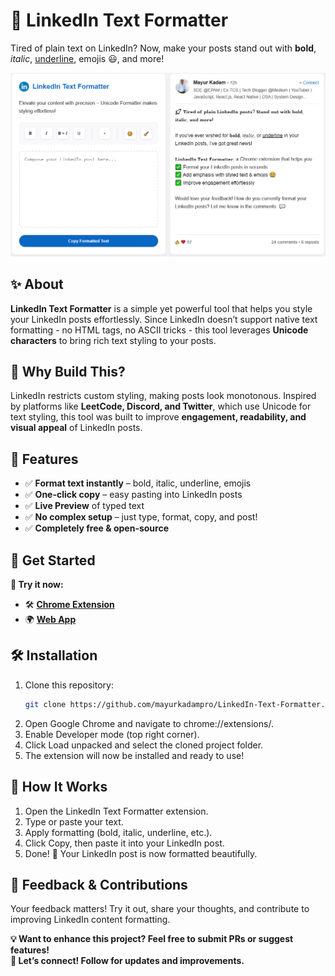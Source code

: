 # 🚀 LinkedIn Text Formatter  

Tired of plain text on LinkedIn? Now, make your posts stand out with **bold**, *italic*, <u>underline</u>, emojis 😃, and more!

![First](https://github.com/mayurkadampro/LinkedIn-Text-Formatter/blob/master/screenshot/extension-view.png)

## ✨ About  
**LinkedIn Text Formatter** is a simple yet powerful tool that helps you style your LinkedIn posts effortlessly. Since LinkedIn doesn’t support native text formatting - no HTML tags, no ASCII tricks - this tool leverages **Unicode characters** to bring rich text styling to your posts.  

## 🔹 Why Build This?  
LinkedIn restricts custom styling, making posts look monotonous. Inspired by platforms like **LeetCode, Discord, and Twitter**, which use Unicode for text styling, this tool was built to improve **engagement, readability, and visual appeal** of LinkedIn posts.  

## 🌟 Features  
- ✅ **Format text instantly** – bold, italic, underline, emojis  
- ✅ **One-click copy** – easy pasting into LinkedIn posts
- ✅ **Live Preview** of typed text
- ✅ **No complex setup** – just type, format, copy, and post!  
- ✅ **Completely free & open-source**  

## 🚀 Get Started  
**🔗 Try it now:**  
- 🛠 **[Chrome Extension](https://chromewebstore.google.com/detail/linkedin-text-formatter/kmkpoekjjjnmhdpdcnfgmionlkadnold)**  
- 🌍 **[Web App](https://mayurkadampro.github.io/LinkedIn-Text-Formatter/)**  

## 🛠 Installation  
1. Clone this repository:  
   ```bash
   git clone https://github.com/mayurkadampro/LinkedIn-Text-Formatter.git

2. Open Google Chrome and navigate to chrome://extensions/.
3. Enable Developer mode (top right corner).
4. Click Load unpacked and select the cloned project folder.
5. The extension will now be installed and ready to use!

## 📌 How It Works
1. Open the LinkedIn Text Formatter extension.
2. Type or paste your text.
3. Apply formatting (bold, italic, underline, etc.).
4. Click Copy, then paste it into your LinkedIn post.
5. Done! 🎉 Your LinkedIn post is now formatted beautifully.

## 🔄 Feedback & Contributions
Your feedback matters! Try it out, share your thoughts, and contribute to improving LinkedIn content formatting.

**💡 Want to enhance this project? Feel free to submit PRs or suggest features!** \
**📩 Let’s connect! Follow for updates and improvements.**
